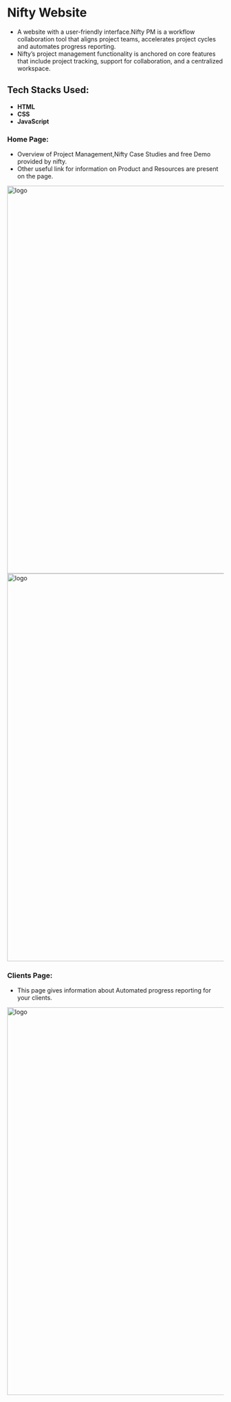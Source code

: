 # Nifty Website
- A website with a user-friendly interface.Nifty PM is a workflow collaboration tool that aligns project teams, accelerates project cycles and automates progress reporting.
- Nifty’s project management functionality is anchored on core features that include project tracking, support for collaboration, and a centralized workspace.
 ## Tech Stacks Used:
 - **HTML**
 - **CSS**
 - **JavaScript**
 ### Home Page:
 - Overview of Project Management,Nifty Case Studies and free Demo provided by nifty.
 - Other useful link for information on Product and Resources are present on the page.
 <img width='900' alt='logo' src="https://user-images.githubusercontent.com/73213917/100326285-c4c70a80-2fef-11eb-934c-4c5067b130b6.png">
<img width='900' alt='logo' src="https://user-images.githubusercontent.com/73213917/100326733-559de600-2ff0-11eb-9574-7b565bf24170.png">




### Clients Page:
- This page gives information about Automated progress reporting for your clients.
<img width='900' alt='logo' src="https://user-images.githubusercontent.com/73213917/100327706-9e09d380-2ff1-11eb-964a-f2078ea705a1.png">
